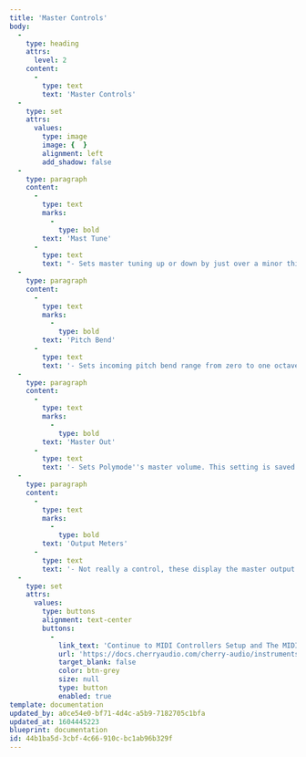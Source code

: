```yaml
---
title: 'Master Controls'
body:
  -
    type: heading
    attrs:
      level: 2
    content:
      -
        type: text
        text: 'Master Controls'
  -
    type: set
    attrs:
      values:
        type: image
        image: {  }
        alignment: left
        add_shadow: false
  -
    type: paragraph
    content:
      -
        type: text
        marks:
          -
            type: bold
        text: 'Mast Tune'
      -
        type: text
        text: "- Sets master tuning up or down by just over a minor third.\_"
  -
    type: paragraph
    content:
      -
        type: text
        marks:
          -
            type: bold
        text: 'Pitch Bend'
      -
        type: text
        text: '- Sets incoming pitch bend range from zero to one octave, up or down.'
  -
    type: paragraph
    content:
      -
        type: text
        marks:
          -
            type: bold
        text: 'Master Out'
      -
        type: text
        text: '- Sets Polymode''s master volume. This setting is saved with individual patches'
  -
    type: paragraph
    content:
      -
        type: text
        marks:
          -
            type: bold
        text: 'Output Meters'
      -
        type: text
        text: '- Not really a control, these display the master output level. Like any other meter, it''s best to keep this guy out of the red. '
  -
    type: set
    attrs:
      values:
        type: buttons
        alignment: text-center
        buttons:
          -
            link_text: 'Continue to MIDI Controllers Setup and The MIDI Tab section'
            url: 'https://docs.cherryaudio.com/cherry-audio/instruments/polymode/midi-controllers-setup-and-the-midi-tab'
            target_blank: false
            color: btn-grey
            size: null
            type: button
            enabled: true
template: documentation
updated_by: a0ce54e0-bf71-4d4c-a5b9-7182705c1bfa
updated_at: 1604445223
blueprint: documentation
id: 44b1ba5d-3cbf-4c66-910c-bc1ab96b329f
---
```

